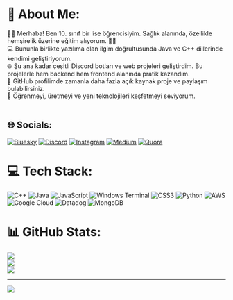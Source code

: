 # 💫 About Me:
🧑‍🎓 Merhaba! Ben 10. sınıf bir lise öğrencisiyim. Sağlık alanında, özellikle hemşirelik üzerine eğitim alıyorum. 👩‍⚕️<br>💻 Bununla birlikte yazılıma olan ilgim doğrultusunda Java ve C++ dillerinde kendimi geliştiriyorum.<br>🌐 Şu ana kadar çeşitli Discord botları ve web projeleri geliştirdim. Bu projelerle hem backend hem frontend alanında pratik kazandım.<br>📂 GitHub profilimde zamanla daha fazla açık kaynak proje ve paylaşım bulabilirsiniz.<br>🚀 Öğrenmeyi, üretmeyi ve yeni teknolojileri keşfetmeyi seviyorum.<br><br>


## 🌐 Socials:
[![Bluesky](https://img.shields.io/badge/bluesky-0285FF?style=for-the-badge&logo=bluesky&logoColor=%23FFFFFF)](https://bsky.app/profile/zwenmis) [![Discord](https://img.shields.io/badge/Discord-%237289DA.svg?logo=discord&logoColor=white)](https://discord.gg/zweniz) [![Instagram](https://img.shields.io/badge/Instagram-%23E4405F.svg?logo=Instagram&logoColor=white)](https://instagram.com/k3vancc) [![Medium](https://img.shields.io/badge/Medium-12100E?logo=medium&logoColor=white)](https://medium.com/@Zwen) [![Quora](https://img.shields.io/badge/Quora-%23B92B27.svg?logo=Quora&logoColor=white)](https://quora.com/profile/Kıvanç) 

# 💻 Tech Stack:
![C++](https://img.shields.io/badge/c++-%2300599C.svg?style=for-the-badge&logo=c%2B%2B&logoColor=white) ![Java](https://img.shields.io/badge/java-%23ED8B00.svg?style=for-the-badge&logo=openjdk&logoColor=white) ![JavaScript](https://img.shields.io/badge/javascript-%23323330.svg?style=for-the-badge&logo=javascript&logoColor=%23F7DF1E) ![Windows Terminal](https://img.shields.io/badge/Windows%20Terminal-%234D4D4D.svg?style=for-the-badge&logo=windows-terminal&logoColor=white) ![CSS3](https://img.shields.io/badge/css3-%231572B6.svg?style=for-the-badge&logo=css3&logoColor=white) ![Python](https://img.shields.io/badge/python-3670A0?style=for-the-badge&logo=python&logoColor=ffdd54) ![AWS](https://img.shields.io/badge/AWS-%23FF9900.svg?style=for-the-badge&logo=amazon-aws&logoColor=white) ![Google Cloud](https://img.shields.io/badge/GoogleCloud-%234285F4.svg?style=for-the-badge&logo=google-cloud&logoColor=white) ![Datadog](https://img.shields.io/badge/datadog-%23632CA6.svg?style=for-the-badge&logo=datadog&logoColor=white) ![MongoDB](https://img.shields.io/badge/MongoDB-%234ea94b.svg?style=for-the-badge&logo=mongodb&logoColor=white)
# 📊 GitHub Stats:
![](https://github-readme-stats.vercel.app/api?username=Zwenmis&theme=shadow_blue&hide_border=false&include_all_commits=false&count_private=false)<br/>
![](https://nirzak-streak-stats.vercel.app/?user=Zwenmis&theme=shadow_blue&hide_border=false)<br/>
![](https://github-readme-stats.vercel.app/api/top-langs/?username=Zwenmis&theme=shadow_blue&hide_border=false&include_all_commits=false&count_private=false&layout=compact)

---
[![](https://visitcount.itsvg.in/api?id=Zwenmis&icon=0&color=0)](https://visitcount.itsvg.in)

<!-- Proudly created with GPRM ( https://gprm.itsvg.in ) -->
